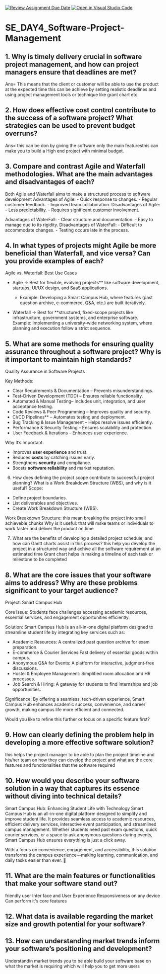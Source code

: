 [![Review Assignment Due Date](https://classroom.github.com/assets/deadline-readme-button-22041afd0340ce965d47ae6ef1cefeee28c7c493a6346c4f15d667ab976d596c.svg)](https://classroom.github.com/a/9pw6JKcu)
[![Open in Visual Studio Code](https://classroom.github.com/assets/open-in-vscode-2e0aaae1b6195c2367325f4f02e2d04e9abb55f0b24a779b69b11b9e10269abc.svg)](https://classroom.github.com/online_ide?assignment_repo_id=18599889&assignment_repo_type=AssignmentRepo)
# SE_DAY4_Software-Project-Management
## 1. Why is timely delivery crucial in software project management, and how can project managers ensure that deadlines are met?
Ans= This means that the client or customer will be able to use the product at the expected time 
this can be achieve by setting realistic deadlines and using project management tools or technique like grant chart etc.
## 2. How does effective cost control contribute to the success of a software project? What strategies can be used to prevent budget overruns?
Ans= this can be don by giving the software only the main featuresthis can make you to build a High end project with minimal budget.

## 3. Compare and contrast Agile and Waterfall methodologies. What are the main advantages and disadvantages of each?
Both Agile and Waterfall aims to make a structured process to software development 
 Advantages of Agile:
    - Quick response to changes.
    - Regular customer feedback.
    - Improved team collaboration.
Disadvantages of Agile:
    - Less predictability.
    - Requires significant customer involvement.


 Advantages of WaterFall:
    - Clear structure and documentation.
    - Easy to manage due to its rigidity.
 Disadvantages of WaterFall:
    - Difficult to accommodate changes.
    - Testing occurs late in the process.


 

## 4. In what types of projects might Agile be more beneficial than Waterfall, and vice versa? Can you provide examples of each?
 Agile vs. Waterfall: Best Use Cases 

- Agile → Best for flexible, evolving projects** like software development, startups, UI/UX design, and SaaS applications.  
  - Example: Developing a Smart Campus Hub, where features (past question archive, e-commerce, Q&A, etc.) are built iteratively.  

- Waterfall → Best for **structured, fixed-scope projects like infrastructure, government systems, and enterprise software.  
  Example: Implementing a university-wide networking system, where planning and execution follow a strict sequence.  


## 5. What are some methods for ensuring quality assurance throughout a software project? Why is it important to maintain high standards?
 Quality Assurance in Software Projects  

 Key Methods: 
- Clear Requirements & Documentation – Prevents misunderstandings.  
- Test-Driven Development (TDD) – Ensures reliable functionality.  
- Automated & Manual Testing– Includes unit, integration, and user acceptance testing.  
- Code Reviews & Peer Programming – Improves quality and security.  
- CI/CD Pipelines** – Automates testing and deployment.  
- Bug Tracking & Issue Management – Helps resolve issues efficiently.  
- Performance & Security Testing – Ensures scalability and protection.  
- User Feedback & Iterations – Enhances user experience.  

Why It’s Important: 
- Improves **user experience** and trust.  
- Reduces **costs** by catching issues early.  
- Strengthens **security** and compliance.  
- Boosts **software reliability** and market reputation.  

 6. How does defining the project scope contribute to successful project planning? What is a Work Breakdown Structure (WBS), and why is it useful?
Scope:
  - Define project boundaries.
  - List deliverables and objectives.
  - Create Work Breakdown Structure (WBS).

Work Breakdown Structure: this mean breaking the project into small achieveble chunks 
Why is it useful: that will mske teams or individuals to work faster and deliver the product on time

 7. What are the benefits of developing a detailed project schedule, and how can Gantt charts assist in this process?
this help you develop the project in a structured way and achive all the software requirement at an estimated time 
Grant chart helps in making a timeline of each task or milestone to be completed

## 8. What are the core issues that your software aims to address? Why are these problems significant to your target audience?
Project: Smart Campus Hub 

Core Issue: Students face challenges accessing academic resources, essential services, and engagement opportunities efficiently.  

Solution: Smart Campus Hub is an all-in-one digital platform designed to streamline student life by integrating key services such as:  
- Academic Resources: A centralized past question archive for exam preparation.  
- E-commerce & Courier Services:Fast delivery of essential goods within campus.  
- Anonymous Q&A for Events: A platform for interactive, judgment-free discussions.  
- Hostel & Employee Management: Simplified room allocation and HR processes.  
- Job Search & Hiring: A gateway for students to find internships and job opportunities.  

Significance: By offering a seamless, tech-driven experience, Smart Campus Hub enhances academic success, convenience, and career growth, making campus life more efficient and connected.  

Would you like to refine this further or focus on a specific feature first?
 
## 9. How can clearly defining the problem help in developing a more effective software solution?
this   helps the project manager to be able to plan the prioject timeline and his/her team on how they can develop the project 
and what are the core features and functionalities that the software required
## 10. How would you describe your software solution in a way that captures its essence without diving into technical details?
Smart Campus Hub: Enhancing Student Life with Technology
Smart Campus Hub is an all-in-one digital platform designed to simplify and improve student life. It provides seamless access to academic resources, efficient delivery services, interactive event participation, and streamlined campus management. Whether students need past exam questions, quick courier services, or a space to ask anonymous questions during events, Smart Campus Hub ensures everything is just a click away.  

With a focus on convenience, engagement, and accessibility, this solution transforms the campus experience—making learning, communication, and daily tasks easier than ever. 🚀
## 11. What are the main features or functionalities that make your software stand out?
friendly user Inter face and User Experience
Responsiveness on any device 
Can perform it's core features 

## 12. What data is available regarding the market size and growth potential for your software?

## 13. How can understanding market trends inform your software’s positioning and development?
Understandin market trends you to be able build your software base on what the market is requiring  which will help you to get more users  
